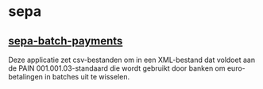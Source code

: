 sepa
====

[sepa-batch-payments](http://htmlpreview.github.io/?https://github.com/tcoenraad/sepa/blob/master/sepa-batch-payments.html)
-------------------
Deze applicatie zet csv-bestanden om in een XML-bestand dat voldoet aan de PAIN 001.001.03-standaard die wordt gebruikt door banken om euro-betalingen in batches uit te wisselen.
